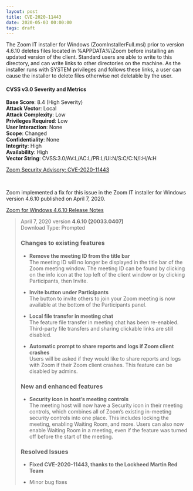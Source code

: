 ```yaml
---
layout: post
title: CVE-2020-11443
date: 2020-05-03 00:00:00
tags: draft
---
```


The Zoom IT installer for Windows (ZoomInstallerFull.msi) prior to version 4.6.10 deletes files located in %APPDATA%\Zoom before installing an updated version of the client. Standard users are able to write to this directory, and can write links to other directories on the machine. As the installer runs with SYSTEM privileges and follows these links, a user can cause the installer to delete files otherwise not deletable by the user.

#### CVSS v3.0 Severity and Metrics ####

**Base Score**: 8.4 (High Severity)  
**Attack Vector**: Local  
**Attack Complexity**: Low  
**Privileges Required**: Low  
**User Interaction**: None  
**Scope**: Changed  
**Confidentiality**: None  
**Integrity**: High  
**Availability**: High  
**Vector String**: CVSS:3.0/AV:L/AC:L/PR:L/UI:N/S:C/C:N/I:H/A:H

[Zoom Security Advisory: CVE-2020-11443](https://support.zoom.us/hc/en-us/articles/360043036451-Security-CVE-2020-11443)

<br>

Zoom implemented a fix for this issue in the Zoom IT installer for Windows version 4.6.10 published on April 7, 2020.

[Zoom for Windows 4.6.10 Release Notes](https://support.zoom.us/hc/en-us/articles/201361953-New-Updates-for-Windows)
> April 7, 2020 version **4.6.10 (20033.0407)**  
> Download Type: Prompted
> 
> ### Changes to existing features ###
> * **Remove the meeting ID from the title bar**  
> The meeting ID will no longer be displayed in the title bar of the Zoom meeting window. The meeting ID can be found by clicking on the info icon at the top left of the client window or by clicking Participants, then Invite. 
> 
> * **Invite button under Participants**  
> The button to invite others to join your Zoom meeting is now available at the bottom of the Participants panel.
> 
> * **Local file transfer in meeting chat**  
> The feature file transfer in meeting chat has been re-enabled. Third-party file transfers and sharing clickable links are still disabled.
> 
> * **Automatic prompt to share reports and logs if Zoom client crashes**  
> Users will be asked if they would like to share reports and logs with Zoom if their Zoom client crashes. This feature can be disabled by admins. 
> 
> ### New and enhanced features ### 
> * **Security icon in host’s meeting controls**  
> The meeting host will now have a Security icon in their meeting controls, which combines all of Zoom’s existing in-meeting security controls into one place. This includes locking the meeting, enabling Waiting Room, and more. Users can also now enable Waiting Room in a meeting, even if the feature was turned off before the start of the meeting.
> 
> ### Resolved Issues ###
> * **Fixed CVE-2020-11443, thanks to the Lockheed Martin Red Team**
> 
> * Minor bug fixes
